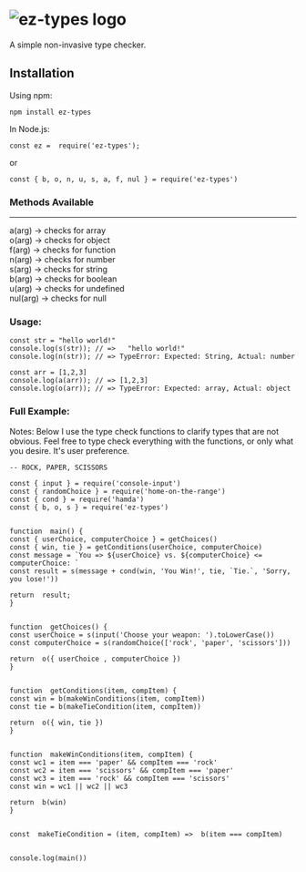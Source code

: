 #           	 ![ez-types logo](https://i.ibb.co/2hw6JkG/ez-types.png)

A simple non-invasive type checker.

## Installation

Using npm:
```
npm install ez-types
```
In Node.js:
```
const ez =  require('ez-types');
```
or
``` 
const { b, o, n, u, s, a, f, nul } = require('ez-types')
```

### Methods Available
____________________________________________
a(arg)    -> checks for array  
o(arg)    -> checks for object  
f(arg)     -> checks for function  
n(arg)    -> checks for number  
s(arg)     -> checks for string  
b(arg)    -> checks for boolean  
u(arg)   -> checks for undefined  
nul(arg) -> checks for null

### Usage:
```
const str = "hello world!"
console.log(s(str)); // =>   "hello world!"
console.log(n(str)); // => TypeError: Expected: String, Actual: number

const arr = [1,2,3]
console.log(a(arr)); // => [1,2,3]
console.log(o(arr)); // => TypeError: Expected: array, Actual: object
```

### Full Example:
Notes: 
Below I use the type check functions to clarify types that are not obvious.
Feel free to type check everything with the functions, or only what you desire.
It's user preference.
```
-- ROCK, PAPER, SCISSORS

const { input } = require('console-input')
const { randomChoice } = require('home-on-the-range')
const { cond } = require('hamda')
const { b, o, s } = require('ez-types')

 
function  main() {
const { userChoice, computerChoice } = getChoices()
const { win, tie } = getConditions(userChoice, computerChoice)
const message = `You => ${userChoice} vs. ${computerChoice} <= computerChoice: `
const result = s(message + cond(win, 'You Win!', tie, `Tie.`, 'Sorry, you lose!'))

return  result;
}


function  getChoices() {
const userChoice = s(input('Choose your weapon: ').toLowerCase())
const computerChoice = s(randomChoice(['rock', 'paper', 'scissors']))

return  o({ userChoice , computerChoice })
}


function  getConditions(item, compItem) {
const win = b(makeWinConditions(item, compItem))
const tie = b(makeTieCondition(item, compItem))

return  o({ win, tie })
}

  
function  makeWinConditions(item, compItem) {
const wc1 = item === 'paper' && compItem === 'rock'
const wc2 = item === 'scissors' && compItem === 'paper'
const wc3 = item === 'rock' && compItem === 'scissors'
const win = wc1 || wc2 || wc3

return  b(win)
}


const  makeTieCondition = (item, compItem) =>  b(item === compItem)


console.log(main())
```